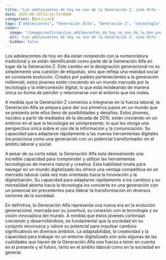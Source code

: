 ```yaml
---
title: "Los adolescentes de hoy no son de la Generación Z, sino Alfa - así es la generación criada por padres millennials"
date: 2025-08-25T13:14:51+0000
categories: [Noticias]
tags: ["adolescentes", "Generación Alfa", "Generación Z", "tecnología", "digitalización", "innovación", "transformación."]
cover:
  image: "/images/noticias/Los_adolescentes_de_hoy_no_son_de_la_Gen.png"
  alt: "Los adolescentes de hoy no son de la Generación Z, sino Alfa - así es la generación criada por padres millennials"
  hidden: false
---
```


Los adolescentes de hoy en día están rompiendo con la nomenclatura tradicional y se están identificando como parte de la Generación Alfa en lugar de la Generación Z. Este cambio en la designación generacional no es simplemente una cuestión de etiquetas, sino que refleja una realidad social en constante evolución. Criados por padres pertenecientes a la generación millennial, estos jóvenes están creciendo en un mundo marcado por la tecnología y la interconexión digital, lo que está moldeando de manera única su forma de percibir y relacionarse con el entorno que los rodea.

A medida que la Generación Z comienza a integrarse en la fuerza laboral, la Generación Alfa se prepara para dar sus primeros pasos en un mundo que se presenta ante ellos lleno de posibilidades y desafíos. Estos jóvenes, nacidos a partir de mediados de la década de 2010, están creciendo en un entorno en el que la tecnología es omnipresente, lo que les otorga una perspectiva única sobre el uso de la información y la comunicación. Su capacidad para adaptarse rápidamente a las nuevas herramientas digitales los posiciona como una generación con un potencial transformador en el ámbito laboral y social.

A pesar de su corta edad, la Generación Alfa está demostrando una increíble capacidad para comprender y utilizar las herramientas tecnológicas de manera natural y creativa. Esta habilidad innata para navegar en un mundo digitalizado les ofrece una ventaja competitiva en un mercado laboral cada vez más orientado hacia la innovación y la digitalización. Su capacidad para adaptarse rápidamente a los cambios y su mentalidad abierta hacia la tecnología los convierte en una generación con un potencial sin precedentes para liderar la transformación en diversos sectores de la sociedad.

En definitiva, la Generación Alfa representa una nueva era en la evolución generacional, marcada por su juventud, su conexión con la tecnología y su visión innovadora del mundo. A medida que estos jóvenes continúan creciendo y desarrollándose, es fundamental que la sociedad en su conjunto reconozca y valore su potencial para impulsar cambios significativos en diversos ámbitos. La adaptabilidad, la creatividad y la capacidad para trabajar en un entorno digitalizado son solo algunas de las cualidades que hacen de la Generación Alfa una fuerza a tener en cuenta en el presente y el futuro, tanto en el ámbito laboral como en la sociedad en general.
